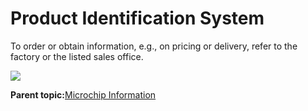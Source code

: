 # Product Identification System

To order or obtain information, e.g., on pricing or delivery, refer to the factory or the listed sales office.

![](GUID-57C42060-72BE-4FE5-9057-365FDCDEF355)

**Parent topic:**[Microchip Information](GUID-0FB3F908-88EE-45CE-94F5-E97AF9049C9B.md)

